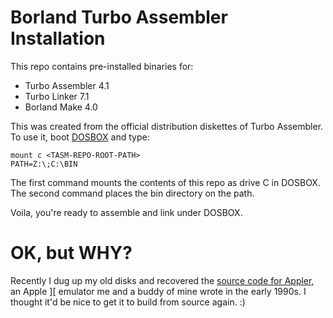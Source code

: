 # Borland Turbo Assembler Installation

This repo contains pre-installed binaries for:

* Turbo Assembler 4.1
* Turbo Linker 7.1
* Borland Make 4.0

This was created from the official distribution diskettes of Turbo Assembler. To use it, boot [DOSBOX](https://www.dosbox.com/) and type:

```
mount c <TASM-REPO-ROOT-PATH>
PATH=Z:\;C:\BIN
```

The first command mounts the contents of this repo as drive C in DOSBOX. The second command places the bin directory on the path.

Voila, you're ready to assemble and link under DOSBOX.

# OK, but WHY?

Recently I dug up my old disks and recovered the [source code for Appler](https://github.com/zajo/appler), an Apple ][ emulator me and a buddy of mine wrote in the early 1990s. I thought it'd be nice to get it to build from source again. :)